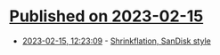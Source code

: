 # [Published on 2023-02-15](index.md)

* [2023-02-15, 12:23:09](https://lobste.rs/s/9jlcg6/shrinkflation_sandisk_style) - [Shrinkflation, SanDisk style](https://ounapuu.ee/posts/2023/02/15/shrinkflation/)

